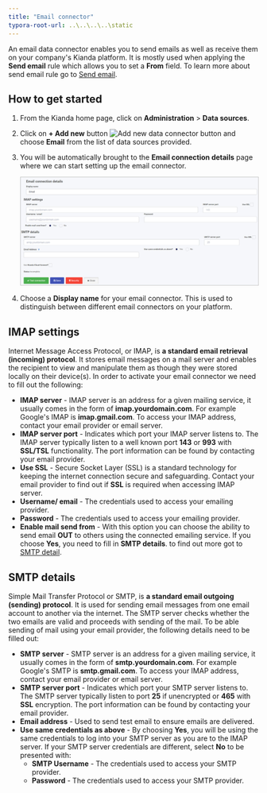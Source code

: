 ```yaml
---
title: "Email connector"
typora-root-url: ..\..\..\..\static
---
```


An email data connector enables you to send emails as well as receive them on your company's Kianda platform. It is mostly used when applying the **Send email** rule which allows you to set a **From** field. To learn more about send email rule go to [Send email](/docs/platform/rules/communications/send-email/).

## How to get started

1. From the Kianda home page, click on **Administration** > **Data sources**.

2. Click on **+ Add new** button ![Add new data connector button](http://localhost:1313/images/addnew.png) and choose **Email** from the list of data sources provided.

3. You will be automatically brought to the **Email connection details** page where we can start setting up the email connector.

   ![Sharepoint datasources](/images/email-connector-settings.jpg)

4. Choose a **Display name** for your email connector. This is used to distinguish between different email connectors on your platform.

## IMAP settings

Internet Message Access Protocol, or IMAP, is **a standard email retrieval (incoming) protocol**. It stores email messages on a mail server and enables the recipient to view and manipulate them as though they were stored locally on their device(s). In order to activate your email connector we need to fill out the following:

- **IMAP server** - IMAP server is an address for a given mailing service, it usually comes in the form of **imap.yourdomain.com**. For example Google's IMAP is **imap.gmail.com**. To access your IMAP address, contact your email provider or email server.
- **IMAP server port** - Indicates which port your IMAP server listens to. The IMAP server typically listen to a well known port **143** or **993** with **SSL/TSL** functionality. The port information can be found by contacting your email provider.
- **Use SSL** - Secure Socket Layer (SSL) is a standard technology for keeping the internet connection secure and safeguarding. Contact your email provider to find out if **SSL** is required when accessing IMAP server.
- **Username/ email** - The credentials used to access your emailing provider.
- **Password** -  The credentials used to access your emailing provider.
- **Enable mail send from** - With this option you can choose the ability to send email **OUT** to others using the connected emailing service. If you choose **Yes**, you need to fill in **SMTP details**. to find out more got to [SMTP detail](/docs/platform/connectors/email/#smtp-details).

## SMTP details

Simple Mail Transfer Protocol or SMTP, is **a standard email outgoing (sending) protocol**. It is used for sending email messages from one email account to another via the internet. The SMTP server checks whether the two emails are valid and proceeds with sending of the mail. To be able sending of mail using your email provider, the following details need to be filled out:

- **SMTP server** -  SMTP server is an address for a given mailing service, it usually comes in the form of **smtp.yourdomain.com**. For example Google's SMTP is **smtp.gmail.com**. To access your IMAP address, contact your email provider or email server.
- **SMTP server port** - Indicates which port your SMTP server listens to. The SMTP server typically listen to port **25** if unencrypted or **465** with **SSL** encryption. The port information can be found by contacting your email provider.
- **Email address** - Used to send test email to ensure emails are delivered.
- **Use same credentials as above** - By choosing **Yes**, you will be using the same credentials to log into your SMTP server as you are to the IMAP server. If your SMTP server credentials are different, select **No** to be presented with:
  - **SMTP Username** - The credentials used to access your SMTP provider.
  - **Password** - The credentials used to access your SMTP provider.







